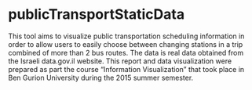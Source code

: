 # publicTransportStaticData
This tool aims to visualize public transportation scheduling information in order to allow users to easily choose between changing stations in a trip combined of more than 2 bus routes.
The data is real data obtained from the Israeli data.gov.il website.
This report and data visualization were prepared as part the course “Information Visualization” that took place in Ben Gurion University during the 2015 summer semester.
